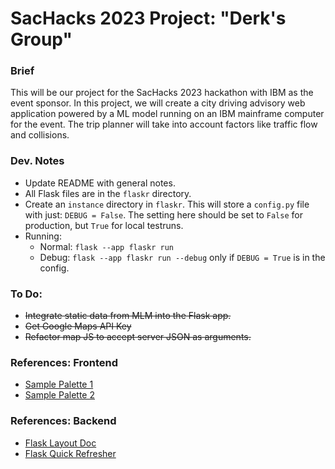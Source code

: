 # SacHacks 2023 Project: "Derk's Group"

### Brief
This will be our project for the SacHacks 2023 hackathon with IBM as the event sponsor. In this project, we will create a city driving advisory web application powered by a ML model running on an IBM mainframe computer for the event. The trip planner will take into account factors like traffic flow and collisions.

### Dev. Notes
 - Update README with general notes.
 - All Flask files are in the `flaskr` directory.
 - Create an `instance` directory in `flaskr`. This will store a `config.py` file with just: `DEBUG = False`. The setting here should be set to `False` for production, but `True` for local testruns.
 - Running:
    - Normal: `flask --app flaskr run`
    - Debug: `flask --app flaskr run --debug` only if `DEBUG = True` is in the config.

### To Do:
 - ~~Integrate static data from MLM into the Flask app.~~
 - ~~Get Google Maps API Key~~
 - ~~Refactor map JS to accept server JSON as arguments.~~

### References: Frontend
 - [Sample Palette 1](https://colorpalettes.net/color-palette-155/)
 - [Sample Palette 2](https://colorpalettes.net/color-palette-2075/)

### References: Backend
 - [Flask Layout Doc](https://flask.palletsprojects.com/en/3.0.x/tutorial/layout/)
 - [Flask Quick Refresher](https://flask.palletsprojects.com/en/3.0.x/quickstart/)
